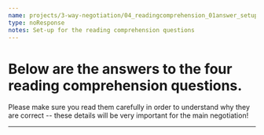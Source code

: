 ```yaml
---
name: projects/3-way-negotiation/04_readingcomprehension_01answer_setup.md
type: noResponse
notes: Set-up for the reading comprehension questions
---
```


# Below are the answers to the four reading comprehension questions.

Please make sure you read them carefully in order to understand why they are correct -- these details will be very important for the main negotiation!

---
